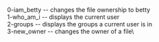 0-iam_betty -- changes the file ownership to betty\
1-who_am_i -- displays the current user\
2-groups -- displays the groups a current user is in\
3-new_owner -- changes the owner of a file\
